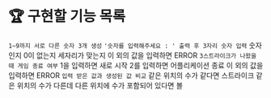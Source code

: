 # 🏆 구현할 기능 목록

`1~9까지 서로 다른 숫자 3개 생성`
`'숫자를 입력해주세요 : ' 출력 후 3자리 숫자 입력`
    숫자인지
    0이 없는지
    세자리가 맞는지
    이 외의 값을 입력하면 ERROR
`3스트라이크가 나왔을 때 게임 종료 여부`
    1을 입력하면 새로 시작
    2를 입력하면 어플리케이션 종료
    이 외의 값을 입력하면 ERROR
`입력 받은 값과 생성된 값 비교`
    같은 위치의 수가 같다면 스트라이크
    같은 위치의 수가 다른데 다른 위치에 수가 포함되어 있다면 볼
